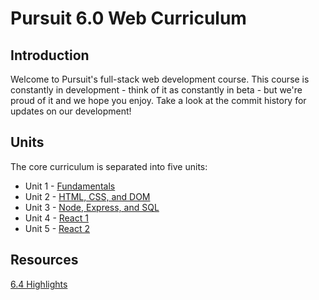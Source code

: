 # Pursuit 6.0 Web Curriculum

## Introduction

Welcome to Pursuit's full-stack web development course. This course is constantly in development - think of it as constantly in beta - but we're proud of it and we hope you enjoy. Take a look at the commit history for updates on our development!

## Units

The core curriculum is separated into five units:

* Unit 1 - [Fundamentals](./fundamentals/README.md)
* Unit 2 - [HTML, CSS, and DOM](./html_css_dom/README.md)
* Unit 3 - [Node, Express, and SQL](./node/README.md)
* Unit 4 - [React 1](./react/README.md)
* Unit 5 - [React 2](./advanced_react/README.md)

## Resources

[6.4 Highlights](https://docs.google.com/document/d/1vJQab8Jx7ehoMPw2nqG7cQNvErjvZQOyLAcbVnPB6CI/edit?ts=5db755ed)

